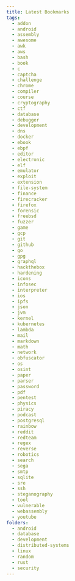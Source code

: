 ```yaml
---
title: Latest Bookmarks
tags:
  - addon
  - android
  - assembly
  - awesome
  - awk
  - aws
  - bash
  - book
  - c
  - captcha
  - challenge
  - chrome
  - compiler
  - course
  - cryptography
  - ctf
  - database
  - debugger
  - development
  - dns
  - docker
  - ebook
  - ebpf
  - editor
  - electronic
  - elf
  - emulator
  - exploit
  - extension
  - file-system
  - finance
  - firecracker
  - firefox
  - forensic
  - freebsd
  - fuzzer
  - game
  - gcp
  - git
  - github
  - go
  - gpg
  - graphql
  - hackthebox
  - hardening
  - icons
  - infosec
  - interpreter
  - ios
  - ipfs
  - json
  - jvm
  - kernel
  - kubernetes
  - lambda
  - mail
  - markdown
  - math
  - network
  - obfuscator
  - os
  - osint
  - paper
  - parser
  - password
  - pdf
  - pentest
  - physics
  - piracy
  - podcast
  - postgresql
  - rainbow
  - reddit
  - redteam
  - regex
  - reverse
  - robotics
  - search
  - sega
  - smtp
  - sqlite
  - sre
  - ssh
  - steganography
  - tool
  - vulnerable
  - webassembly
  - youtube
folders:
  - android
  - database
  - development
  - distributed-systems
  - linux
  - random
  - rust
  - security
---
```

